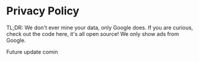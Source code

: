 # Privacy Policy


TL;DR: We don't ever mine your data, only Google does. If you are curious, check out the code here, it's all open source! We only show ads from Google.

Future update comin
